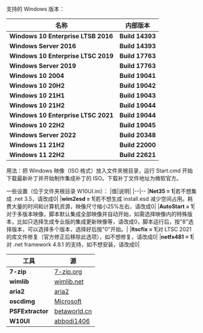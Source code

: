 支持的 Windows 版本：

|名称|内部版本|
|--|--
|**Windows 10 Enterprise LTSB 2016**|**Build 14393**|
|**Windows Server 2016**|**Build 14393**|
|**Windows 10 Enterprise LTSC 2019**|**Build 17763**|
|**Windows Server 2019**|**Build 17763**|
|**Windows 10 2004**|**Build 19041**|
|**Windows 10 20H2**|**Build 19042**|
|**Windows 10 21H1**|**Build 19043**|
|**Windows 10 21H2**|**Build 19044**|
|**Windows 10 Enterprise LTSC 2021**|**Build 19044**|
|**Windows 10 22H2**|**Build 19045**|
|**Windows Server 2022**|**Build 20348**|
|**Windows 11 21H2**|**Build 22000**|
|**Windows 11 22H2**|**Build 22621**|

用法：把 Windows 映像（ISO 格式）放入文件夹根目录，运行 Start.cmd 开始下载最新补丁并开始制作集成补丁的 ISO。下载补丁文件地址为微软官方。

一些设置（位于文件夹根目录 W10UI.ini）：
|值|说明|
|--|--
|**Net35 = 1**|若不想集成 .net 3.5，请改成0|
|**wim2esd = 1**|若不想生成 install.esd 减少空间占用。耗费大量的时间和计算机资源，映像尺寸缩小25%左右，请改成0|
|**AutoStart = 1**|对于多版本映像，脚本默认集成全部映像并自动开始，如需选择映像内的特殊版本，比如只选择生成专业版的集成更新映像等，请改成0，脚本运行后，按"8"选择版本，可以选择多个版本，选择好后按"0"开始。|
|**ltscfix = 1**|对 LTSC 2021 的库文件修复（官方修正后移除此选项），如不想修复，请改成0|
|**netfx481 = 1**|对 .net framework 4.8.1 的支持，如不想安装，请改成0|

|工具|源|
|--|--
|**7-zip**|[7-zip.org](https://www.7-zip.org)|
|**wimlib**|[wimlib.net](https://wimlib.net)|
|**aria2**|[aria2](https://github.com/aria2/aria2)|
|**oscdimg**|[Microsoft](https://learn.microsoft.com/en-us/windows-hardware/manufacture/desktop/oscdimg-command-line-options)|
|**PSFExtractor**|[betaworld.cn](https://www.betaworld.cn)|
|**W10UI**|[abbodi1406](https://github.com/abbodi1406)|
